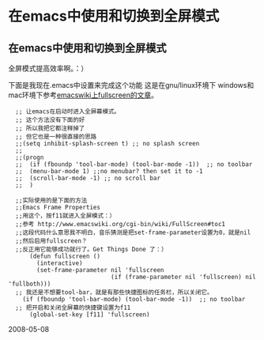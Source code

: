 # 在emacs中使用和切换到全屏模式

## 在emacs中使用和切换到全屏模式

全屏模式提高效率啊。：）

下面是我现在.emacs中设置来完成这个功能
这是在gnu/linux环境下
windows和mac环境下参考[emacswiki上fullscreen的文章](http://www.emacswiki.org/cgi-bin/wiki/FullScreen#toc1)。

      ;; 让emacs在启动时进入全屏幕模式。
      ;; 这个方法没有下面的好
      ;; 所以我把它都注释掉了
      ;; 但它也是一种很直接的思路
      ;;(setq inhibit-splash-screen t) ;; no splash screen
      ;;
      ;;(progn
      ;;  (if (fboundp 'tool-bar-mode) (tool-bar-mode -1))  ;; no toolbar
      ;;  (menu-bar-mode 1) ;;no menubar? then set it to -1
      ;;  (scroll-bar-mode -1) ;; no scroll bar
      ;;  )
      
      ;;实际使用的是下面的方法
      ;;Emacs Frame Properties
      ;;用这个，按f11就进入全屏模式：）
      ;;参考 http://www.emacswiki.org/cgi-bin/wiki/FullScreen#toc1
      ;;这段代码什么意思我不明白，音乐猜测是把set-frame-parameter设置为0，就是nil
      ;;然后启用fullscreen？
      ;;反正用它能够成功就行了。Get Things Done 了：）
          (defun fullscreen ()
            (interactive)
            (set-frame-parameter nil 'fullscreen
                                 (if (frame-parameter nil 'fullscreen) nil 'fullboth)))
      ;; 我还是不想要tool-bar，就是有那些快捷图标的任务栏，所以关闭它。
        (if (fboundp 'tool-bar-mode) (tool-bar-mode -1))  ;; no toolbar
      ;; 把开启和关闭全屏幕的快捷键设置为f11
          (global-set-key [f11] 'fullscreen)
      

2008-05-08
